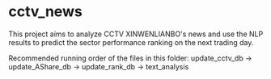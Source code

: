 # cctv_news

This project aims to analyze CCTV XINWENLIANBO's news and use the NLP results to predict the sector performance ranking on the next trading day. 

Recommended running order of the files in this folder: 
update_cctv_db -> update_AShare_db -> update_rank_db -> text_analysis

